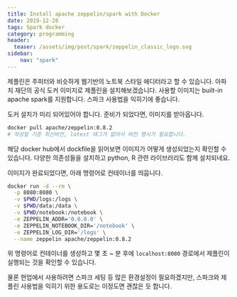 ```yaml
---
title: Install apache zeppelin/spark with Docker
date: 2019-12-28
tags: Spark docker
category: programming
header:
  teaser: /assets/img/post/spark/zeppelin_classic_logo.svg
sidebar:
    nav: "spark"
---
```


제플린은 주피터와 비슷하게 웹기반의 노트북 스타일 에디터라고 할 수 있습니다. 아파치 재단의 공식 도커 이미지로 제플린을 설치해보겠습니다. 사용할 이미지는 built-in apache spark를 지원합니다. 스파크 사용법을 익히기에 좋습니다.

도커 설치가 미리 되어있어야 합니다. 준비가 되었다면, 이미지를 받아옵니다.

```sh
docker pull apache/zeppelin:0.8.2
# 작성일 기준 최신버전, latest 태그가 없어서 버전 명시가 필요합니다.
```

해당 docker hub에서 dockfile을 읽어보면 이미지가 어떻게 생성되었는지 확인할 수 있습니다. 다양한 의존성들을 설치하고 python, R 관련 라이브러리도 함께 설치되네요.

이미지가 완료되었다면, 아래 명령어로 컨테이너를 띄웁니다.

```sh
docker run -d --rm \
  -p 8080:8080 \
  -v $PWD/logs:/logs \
  -v $PWD/data:/data \
  -v $PWD/notebook:/notebook \
  -e ZEPPELIN_ADDR='0.0.0.0' \
  -e ZEPPELIN_NOTEBOOK_DIR='/notebook' \
  -e ZEPPELIN_LOG_DIR='/logs' \
  --name zeppelin apache/zeppelin:0.8.2
```

위 명령어로 컨테이너를 생성하고 몇 초 ~ 분 후에 `localhost:8080` 경로에서 제플린이 실행되는 것을 확인할 수 있습니다.

물론 현업에서 사용하려면 스파크 세팅 등 많은 환경설정이 필요하겠지만, 스파크와 제플린 사용법을 익히기 위한 용도로는 이정도면 괜찮은 듯 합니다.
